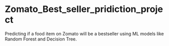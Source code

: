 # Zomato_Best_seller_pridiction_project
Predicting if a food item on Zomato will be a bestseller using ML models like Random Forest and Decision Tree.
